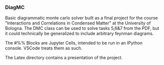 ### DiagMC

Basic diagrammatic monte carlo solver built as a final project for the course "Interactions and Correlations in Condensed Matter" at the University of Bologna. The DMC class can be used to solve tasks 5,6&7 from the PDF, but it could technically be generalized to include arbitrary feynman diagrams. 

The #%% Blocks are Jupyter Cells, intended to be run in an IPython console. VSCode treats them as such.

The Latex directory contains a presentation of the project.